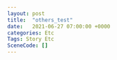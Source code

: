 ```yaml
---
layout: post
title:  "others_test"
date:   2021-06-27 07:00:00 +0000
categories: Etc
Tags: Story Etc
SceneCode: []
---
```

